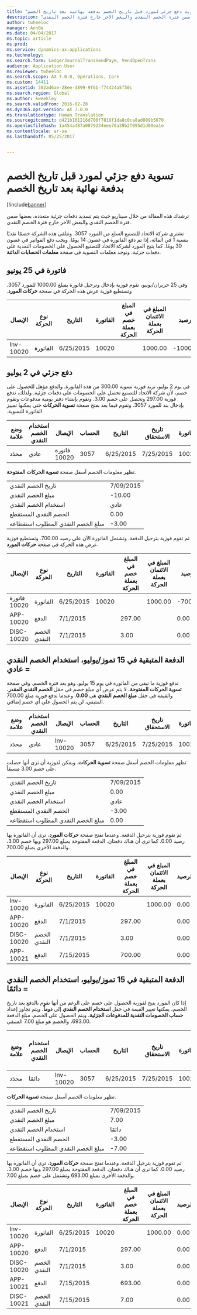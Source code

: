 ```yaml
---
title: "تسوية دفع جزئي لمورد قبل تاريخ الخصم بدفعة نهائية بعد تاريخ الخصم"
description: "ترشدك هذه المقالة من خلال سيناريو حيث يتم تسديد دفعات جزئية متعددة، بعضها ضمن فترة الخصم النقدي والبعض الآخر خارج فترة الخصم النقدي."
author: twheeloc
manager: AnnBe
ms.date: 04/04/2017
ms.topic: article
ms.prod: 
ms.service: dynamics-ax-applications
ms.technology: 
ms.search.form: LedgerJournalTransVendPaym, VendOpenTrans
audience: Application User
ms.reviewer: twheeloc
ms.search.scope: AX 7.0.0, Operations, Core
ms.custom: 14411
ms.assetid: 302ad6ae-28ee-4899-9f6b-f74424a5f50c
ms.search.region: Global
ms.author: kweekley
ms.search.validFrom: 2016-02-28
ms.dyn365.ops.version: AX 7.0.0
ms.translationtype: Human Translation
ms.sourcegitcommit: d421b161216d700f7819f1da8c0ca8ad089b5670
ms.openlocfilehash: 1a454a487a0879234eee76a39b2f095d1d80ea1e
ms.contentlocale: ar-sa
ms.lasthandoff: 05/25/2017


---
```


# <a name="settle-a-partial-vendor-payment-before-the-discount-date-with-a-final-payment-after-the-discount-date"></a>تسوية دفع جزئي لمورد قبل تاريخ الخصم بدفعة نهائية بعد تاريخ الخصم

[!include[banner](../includes/banner.md)]


ترشدك هذه المقالة من خلال سيناريو حيث يتم تسديد دفعات جزئية متعددة، بعضها ضمن فترة الخصم النقدي والبعض الآخر خارج فترة الخصم النقدي.

‏‫تشتري شركة الاتحاد للتصنيع السلع من المورد 3057. وتتلقى هذه الشركة خصمًا نقديًا بنسبة 1 في المائة، إذا تم دفع الفاتورة في غضون 14 يومًا.‬ ويجب دفع الفواتير في غضون 30 يومًا. كما يتيح المورد لشركة الاتحاد للتصنيع الحصول على الخصومات النقدية على دفعات جزئية. وتوجد معلمات التسوية في صفحة **معلمات الحسابات الدائنة**.

## <a name="invoice-on-june-25"></a>فاتورة في 25 يونيو
‏‫وفي 25 حزيران/يونيو، تقوم فوزية بإدخال وترحيل فاتورة بمبلغ 1000.00 للمورد 3057. وتستطيع فوزية عرض هذه الحركة في صغحة **حركات المورد**.

| الإيصال   | نوع الحركة | التاريخ      | الفاتورة | المبلغ في خصم بعملة الحركة | المبلغ في الائتمان بعملة الحركة | الرصيد   | عملة |
|-----------|------------------|-----------|---------|--------------------------------------|---------------------------------------|-----------|----------|
| Inv-10020 | الفاتورة          | 6/25/2015 | 10020   |                                      | 1000.00                              | -1000.00 | دولار أمريكي      |

## <a name="partial-payment-on-july-2"></a>دفع جزئي في 2 يوليو
في يوم 2 يوليو، تريد فوزية تسوية 300.00 من هذه الفاتورة. والدفع مؤهل للحصول على خصم، لأن شركة الاتحاد للتصنيع تحصل على الخصومات على دفعات جزئية. ولذلك، تدفع فوزية 297.00 وتحصل على خصم 3.00. ‏‫وتقوم بإنشاء دفتر يومية مدفوعات وتقوم بإدخال بند للمورد 3057. وتقوم فيما بعد بفتح صفحة **تسوية الحركات** حتى يمكنها تمييز الفاتورة للتسوية.‬

| وضع علامة     | استخدام الخصم النقدي | الإيصال   | الحساب | التاريخ      | تاريخ الاستحقاق  | الفاتورة | المبلغ بعملة الحركة | عملة | المبلغ المراد تسويته |
|----------|-------------------|-----------|---------|-----------|-----------|---------|--------------------------------|----------|------------------|
| محدَد | عادي            | فاتورة 10020 | 3057    | 6/25/2015 | 7/25/2015 | 10020   | -1000.00                      | دولار أمريكي      | -297.00          |

تظهر معلومات الخصم أسفل صفحة **تسوية الحركات المفتوحة**.

|                              |           |
|------------------------------|-----------|
| تاريخ الخصم النقدي           | 7/09/2015 |
| مبلغ الخصم النقدي         | -10.00    |
| استخدام الخصم النقدي            | عادي    |
| الخصم النقدي المستقطع          | 0.00      |
| مبلغ الخصم النقدي المطلوب استقطاعه | -3.00     |

ثم تقوم فوزية بترحيل الدفعة. وتشتمل الفاتورة الآن على رصيد 700.00. وتستطيع فوزية عرض هذه الحركة في صغحة **حركات المورد**.

| الإيصال    | نوع الحركة | التاريخ      | الفاتورة | المبلغ في خصم بعملة الحركة | المبلغ في الائتمان بعملة الحركة | الرصيد | عملة |
|------------|------------------|-----------|---------|--------------------------------------|---------------------------------------|---------|----------|
| فاتورة 10020  | الفاتورة          | 6/25/2015 | 10020   |                                      | 1000.00                              | -700.00 | دولار أمريكي      |
| APP-10020  | الدفع          | 7/1/2015  |         | 297.00                               |                                       | 0.00    | دولار أمريكي      |
| DISC-10020 | الخصم النقدي    | 7/1/2015  |         | 3.00                                 |                                       | 0.00    | دولار أمريكي      |

## <a name="remaining-payment-on-july-15-use-cash-discount--normal"></a>الدفعة المتبقية في 15 تموز/يوليو، استخدام الخصم النقدي = عادي
تدفع فوزية ما تبقى من الفاتورة في يوم 15 يوليو، وهو بعد فترة الخصم. وفي صفحة **تسوية الحركات المفتوحة**، لا يتم عرض أي مبلغ خصم في حقل **الخصم النقدي المقدر**، والقيمة في حقل **مبلغ الخصم النقدي** هي **0.00**. وعندما تدفع فوزية مبلغ 700.00 المتبقي، لن يتم الحصول على أي خصم إضافي.

| وضع علامة     | استخدام الخصم النقدي | الإيصال   | الحساب | التاريخ      | تاريخ الاستحقاق  | الفاتورة | المبلغ بعملة الحركة | عملة | المبلغ المراد تسويته |
|----------|-------------------|-----------|---------|-----------|-----------|---------|--------------------------------|----------|------------------|
| محدَد | عادي            | Inv-10020 | 3057    | 6/25/2015 | 7/25/2015 | 10020   | -700.00                        | دولار أمريكي      | -700.00          |

تظهر معلومات الخصم أسفل صفحة **تسوية الحركات**. ويمكن لفوزية أن ترى أنها حصلت على خصم 3.00 مسبقاً.

|                              |           |
|------------------------------|-----------|
| تاريخ الخصم النقدي           | 7/09/2015 |
| مبلغ الخصم النقدي         | 0.00      |
| استخدام الخصم النقدي            | عادي    |
| الخصم النقدي المستقطع          | -3.00     |
| مبلغ الخصم النقدي المطلوب استقطاعه | 0.00      |

ثم تقوم فوزية بترحيل الدفعة. وعندما تفتح صفحة **حركات المورد**، ترى أن الفاتورة بها رصيد 0.00. كما ترى أن هناك دفعتان. الدفعة المفتوحة بمبلغ 297.00 وبها خصم 3.00، والدفعة الأخرى بمبلغ 700.00.

| الإيصال    | نوع الحركة | التاريخ      | الفاتورة | المبلغ في خصم بعملة الحركة | المبلغ في الائتمان بعملة الحركة | الرصيد | عملة |
|------------|------------------|-----------|---------|--------------------------------------|---------------------------------------|---------|----------|
| Inv-10020  | الفاتورة          | 6/25/2015 | 10020   |                                      | 1000.00                              | 0.00    | دولار أمريكي      |
| APP-10020  | الدفع          | 7/1/2015  |         | 297.00                               |                                       | 0.00    | دولار أمريكي      |
| DISC-10020 | الخصم النقدي    | 7/1/2015  |         | 3.00                                 |                                       | 0.00    | دولار أمريكي      |
| APP-10021  | الدفع          | 7/15/2015 |         | 700.00                               |                                       | 0.00    | دولار أمريكي      |

## <a name="remaining-payment-on-july-15-use-cash-discount--always"></a>الدفعة المتبقية في 15 تموز/يوليو، استخدام الخصم النقدي = دائمًا
إذا كان المورد يتيح لفوزية الحصول على خصم على الرغم من أنها تقوم بالدفع بعد تاريخ الخصم، يمكنها تغيير القيمة في حقل **استخدام الخصم النقدي** إلى **دوماً**. ويتم تجاوز إعداد **حساب الخصومات النقدية للمدفوعات الجزئية‬‏‫**، ويتم الحصول على الخصم.‬ مبلغ الدفعة 693.00، والخصم هو مبلغ 7.00 المتبقي.

| وضع علامة     | استخدام الخصم النقدي | الإيصال   | الحساب | التاريخ      | تاريخ الاستحقاق  | الفاتورة | المبلغ في خصم بعملة الحركة | المبلغ في الائتمان بعملة الحركة | عملة | المبلغ المراد تسويته |
|----------|-------------------|-----------|---------|-----------|-----------|---------|--------------------------------------|---------------------------------------|----------|------------------|
| محدَد | دائمًا            | Inv-10020 | 3057    | 6/25/2015 | 7/25/2015 | 10020   | 700.00                               |                                       | دولار أمريكي      | -693.00          |

تظهر معلومات الخصم أسفل صفحة **تسوية الحركات**.

|                              |           |
|------------------------------|-----------|
| تاريخ الخصم النقدي           | 7/09/2015 |
| مبلغ الخصم النقدي         | 7.00      |
| استخدام الخصم النقدي            | دائمًا    |
| الخصم النقدي المستقطع          | -3.00     |
| مبلغ الخصم النقدي المطلوب استقطاعه | -7.00     |

ثم تقوم فوزية بترحيل الدفعة. وعندما تفتح صفحة **حركات المورد**، ترى أن الفاتورة بها رصيد 0.00. كما ترى أن هناك دفعتان. الدفعة المفتوحة بمبلغ 297.00 وبها خصم 3.00، والدفعة الأخرى بمبلغ 693.00 وتشتمل على خصم بمبلغ 7.00.

| الإيصال    | نوع الحركة | التاريخ      | الفاتورة | المبلغ في خصم بعملة الحركة | المبلغ في الائتمان بعملة الحركة | الرصيد | عملة |
|------------|------------------|-----------|---------|--------------------------------------|---------------------------------------|---------|----------|
| Inv-10020  | الفاتورة          | 6/25/2015 | 10020   |                                      | 1000.00                              | 0.00    | دولار أمريكي      |
| APP-10020  | الدفع          | 7/1/2015  |         | 297.00                               |                                       | 0.00    | دولار أمريكي      |
| DISC-10020 | الخصم النقدي    | 7/1/2015  |         | 3.00                                 |                                       | 0.00    | دولار أمريكي      |
| APP-10021  | الدفع          | 7/15/2015 |         | 693.00                               |                                       | 0.00    | دولار أمريكي      |
| DISC-10021 | الخصم النقدي    | 7/15/2015 |         | 7.00                                 |                                       | 0.00    | دولار أمريكي      |






